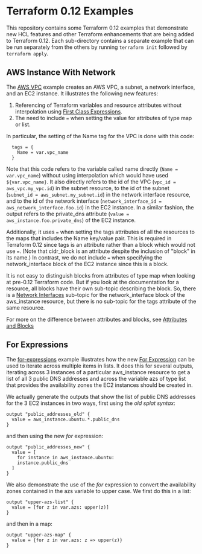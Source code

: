 # Terraform 0.12 Examples
This repository contains some Terraform 0.12 examples that demonstrate new HCL features and other Terraform enhancements that are being added to Terraform 0.12. Each sub-directory contains a separate example that can be run separately from the others by running `terraform init` followed by `terraform apply`.

## AWS Instance With Network
The [AWS VPC](./aws-instance-with-network) example creates an AWS VPC, a subnet, a network interface, and an EC2 instance. It illustrates the following new features:
1. Referencing of Terraform variables and resource attributes without interpolation using [First Class Expressions](https://www.hashicorp.com/blog/terraform-0-12-preview-first-class-expressions).
1. The need to include `=` when setting the value for attributes of type map or list.

In particular, the setting of the Name tag for the VPC is done with this code:
```
  tags = {
    Name = var.vpc_name
  }
```
Note that this code refers to the variable called name directly (`Name = var.vpc_name`) without using interpolation which would have used `${var.vpc_name}`. It also directly refers to the id of the VPC (`vpc_id = aws_vpc.my_vpc.id`) in the subnet resource, to the id of the subnet (`subnet_id = aws_subnet.my_subnet.id`) in the network interface resource, and to the id of the network interface (`network_interface_id = aws_network_interface.foo.id`) in the EC2 instance. In a similar fashion, the output refers to the private_dns attribute (`value = aws_instance.foo.private_dns`) of the EC2 instance.

Additionally, it uses `=` when setting the tags attributes of all the resources to the maps that includes the Name key/value pair. This is required in Terraform 0.12 since tags is an attribute rather than a block which would not use `=`. (Note that cidr_block is an attribute despite the inclusion of "block" in its name.) In contrast, we do not include `=` when specifying the network_interface block of the EC2 instance since this is a block.

It is not easy to distinguish blocks from attributes of type map when looking at pre-0.12 Terraform code. But if you look at the documentation for a resource, all blocks have their own sub-topic describing the block. So, there is a [Network Interfaces](https://www.terraform.io/docs/providers/aws/r/instance.html#network-interfaces) sub-topic for the network_interface block of the aws_instance resource, but there is no sub-topic for the tags attribute of the same resource.

For more on the difference between attributes and blocks, see [Attributes and Blocks](https://github.com/hashicorp/terraform/blob/v0.12-alpha/website/docs/configuration/syntax.html.md#attributes-and-blocks)

## For Expressions
The [for-expressions](./for-expressions) example illustrates how the new [For Expression](https://github.com/hashicorp/terraform/blob/v0.12-alpha/website/docs/configuration/expressions.html.md#for-expressions) can be used to iterate across multiple items in lists. It does this for several outputs, iterating across 3 instances of a particular aws_instance resource to get a list of all 3 public DNS addresses and across the variable azs of type list that provides the availability zones the EC2 instances should be created in.

We actually generate the outputs that show the list of public DNS addresses for the 3 EC2 instances in two ways, first using the *old splat syntax*:
```
output "public_addresses_old" {
  value = aws_instance.ubuntu.*.public_dns
}
```
and then using the new *for* expression:
```
output "public_addresses_new" {
  value = [
    for instance in aws_instance.ubuntu:
    instance.public_dns
  ]
}
```

We also demonstrate the use of the *for* expression to convert the availability zones contained in the azs variable to upper case. We first do this in a list:
```
output "upper-azs-list" {
  value = [for z in var.azs: upper(z)]
}
```
and then in a map:
```
output "upper-azs-map" {
  value = {for z in var.azs: z => upper(z)}
}
```
